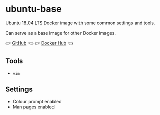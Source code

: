# ubuntu-base

Ubuntu 18.04 LTS Docker image with some common settings and tools.

Can serve as a base image for other Docker images.

👉 [GitHub](https://github.com/weibeld/docker-ubuntu-base) 👈  👉 [Docker Hub](https://hub.docker.com/r/weibeld/ubuntu-base) 👈 

## Tools

- `vim`

## Settings

- Colour prompt enabled
- Man pages enabled
